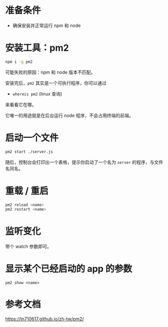 # 准备条件

- 确保安装并正常运行 npm 和 node

# 安装工具：pm2

``` bash
npm i -g pm2
```

可能失败的原因：npm 和 node 版本不匹配。

安装完后，`pm2` 其实是一个可执行程序，你可以通过

- `whereis pm2` (linux 查询) 

来看看它在哪。

它唯一的用途就是在后台运行 node 程序，不会占用终端的前端。

# 启动一个文件

``` bash
pm2 start ./server.js
```

随后，控制台会打印出一个表格，提示你启动了一个名为 `server` 的程序，与文件名同名。

# 重载 / 重启

``` bash
pm2 reload <name>
pm2 restart <name>
```

# 监听变化

带个 watch 参数即可。

# 显示某个已经启动的 app 的参数

``` 
pm2 show <name>
```

# 参考文档

https://tn710617.github.io/zh-tw/pm2/